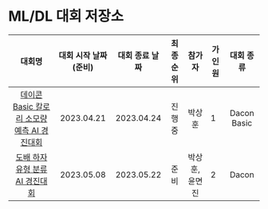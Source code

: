 # ML/DL 대회 저장소

|                            대회명                            | 대회 시작 날짜(준비) | 대회 종료 날짜 | 최종 순위 |     참가자     | 가 인원 |  대회 종류  |
| :----------------------------------------------------------: | :------------------: | :------------: | :-------: | :------------: | ------- | :---------: |
| [데이콘 Basic 칼로리 소모량 예측 AI 경진대회](https://dacon.io/competitions/official/236097/overview/description) |      2023.04.21      |   2023.04.24   |  진행 중  |     박상훈     | 1       | Dacon Basic |
| [도배 하자 유형 분류 AI 경진대회](https://dacon.io/competitions/official/236082/overview/description) |      2023.05.08      |   2023.05.22   |   준비    | 박상훈, 윤면진 | 2       |    Dacon    |

